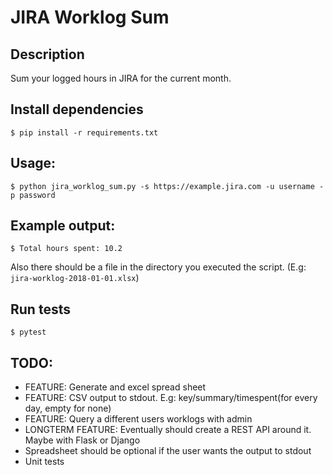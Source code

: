 JIRA Worklog Sum
================

## Description

Sum your logged hours in JIRA for the current month.

## Install dependencies
```
$ pip install -r requirements.txt
```

## Usage:
```
$ python jira_worklog_sum.py -s https://example.jira.com -u username -p password
```

## Example output:
```
$ Total hours spent: 10.2
```
Also there should be a file in the directory you executed the script. (E.g: `jira-worklog-2018-01-01.xlsx`)

## Run tests
```
$ pytest
```

## TODO:
  * FEATURE: Generate and excel spread sheet
  * FEATURE: CSV output to stdout. E.g: key/summary/timespent(for every day, empty for none)
  * FEATURE: Query a different users worklogs with admin
  * LONGTERM FEATURE: Eventually should create a REST API around it. Maybe with Flask or Django
  * Spreadsheet should be optional if the user wants the output to stdout
  * Unit tests
